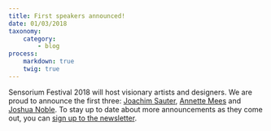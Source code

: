```yaml
---
title: First speakers announced!
date: 01/03/2018
taxonomy:
    category:
        - blog
process:
    markdown: true
    twig: true
---
```


Sensorium Festival 2018 will host visionary artists and designers. We are proud to announce the first three: [Joachim Sauter](/speakers/joachim-sauter), [Annette Mees](/speakers/annette-mees) and [Joshua Noble](/speakers/joshua-noble). To stay up to date about more announcements as they come out, you can [sign up to the newsletter](http://eepurl.com/cAuT-X).